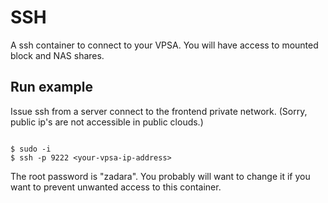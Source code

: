 # SSH

A ssh container to connect to your VPSA. You will have access to mounted block and NAS shares.


## Run example

Issue ssh from a server connect to the frontend private network. (Sorry, public ip's are not accessible in public clouds.)

```

$ sudo -i
$ ssh -p 9222 <your-vpsa-ip-address>

```

The root password is "zadara".  You probably will want to change it if you want to prevent unwanted access to this container.
